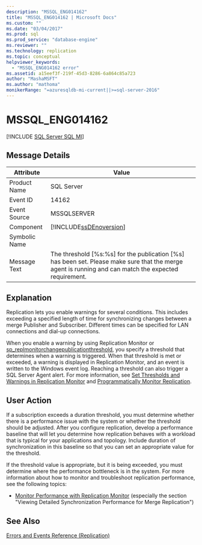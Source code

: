 ```yaml
---
description: "MSSQL_ENG014162"
title: "MSSQL_ENG014162 | Microsoft Docs"
ms.custom: ""
ms.date: "03/04/2017"
ms.prod: sql
ms.prod_service: "database-engine"
ms.reviewer: ""
ms.technology: replication
ms.topic: conceptual
helpviewer_keywords: 
  - "MSSQL_ENG014162 error"
ms.assetid: a15eef3f-219f-45d3-8286-6a864c85a723
author: "MashaMSFT"
ms.author: "mathoma"
monikerRange: "=azuresqldb-mi-current||>=sql-server-2016"
---
```

# MSSQL_ENG014162
[!INCLUDE [SQL Server SQL MI](../../includes/applies-to-version/sql-asdbmi.md)]
    
## Message Details  
  
|Attribute|Value|  
|-|-|  
|Product Name|SQL Server|  
|Event ID|14162|  
|Event Source|MSSQLSERVER|  
|Component|[!INCLUDE[ssDEnoversion](../../includes/ssdenoversion-md.md)]|  
|Symbolic Name||  
|Message Text|The threshold [%s:%s] for the publication [%s] has been set. Please make sure that the merge agent is running and can match the expected requirement.|  
  
## Explanation  
 Replication lets you enable warnings for several conditions. This includes exceeding a specified length of time for synchronizing changes between a merge Publisher and Subscriber. Different times can be specified for LAN connections and dial-up connections.  
  
 When you enable a warning by using Replication Monitor or [sp_replmonitorchangepublicationthreshold](../../relational-databases/system-stored-procedures/sp-replmonitorchangepublicationthreshold-transact-sql.md), you specify a threshold that determines when a warning is triggered. When that threshold is met or exceeded, a warning is displayed in Replication Monitor, and an event is written to the Windows event log. Reaching a threshold can also trigger a SQL Server Agent alert. For more information, see [Set Thresholds and Warnings in Replication Monitor](../../relational-databases/replication/monitor/set-thresholds-and-warnings-in-replication-monitor.md) and [Programmatically Monitor Replication](../../relational-databases/replication/monitor/programmatically-monitor-replication.md).  
  
## User Action  
 If a subscription exceeds a duration threshold, you must determine whether there is a performance issue with the system or whether the threshold should be adjusted. After you configure replication, develop a performance baseline that will let you determine how replication behaves with a workload that is typical for your applications and topology. Include duration of synchronization in this baseline so that you can set an appropriate value for the threshold.  
  
 If the threshold value is appropriate, but it is being exceeded, you must determine where the performance bottleneck is in the system. For more information about how to monitor and troubleshoot replication performance, see the following topics:  
  
-   [Monitor Performance with Replication Monitor](../../relational-databases/replication/monitor/monitor-performance-with-replication-monitor.md) (especially the section "Viewing Detailed Synchronization Performance for Merge Replication")  
  
## See Also  
 [Errors and Events Reference &#40;Replication&#41;](../../relational-databases/replication/errors-and-events-reference-replication.md)  
  
  
